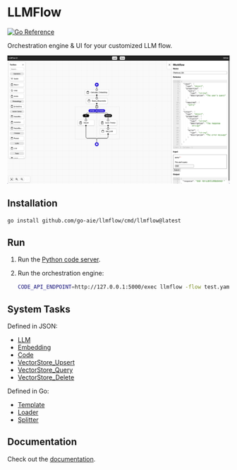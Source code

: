 # LLMFlow

[![Go Reference](https://pkg.go.dev/badge/go-aie/llmflow/vulndb.svg)][1]

Orchestration engine & UI for your customized LLM flow.

![LLMFlow](llmflow-ui-screenshot.png)

## Installation

```bash
go install github.com/go-aie/llmflow/cmd/llmflow@latest
```

## Run

1. Run the [Python code server](cmd/llmflow/pycode).

2. Run the orchestration engine:

    ```bash
    CODE_API_ENDPOINT=http://127.0.0.1:5000/exec llmflow -flow test.yaml
    ```
   

## System Tasks

Defined in JSON:

- [LLM](llm.json)
- [Embedding](embedding.json)
- [Code](code.json)
- [VectorStore_Upsert](vectorstore_upsert.json)
- [VectorStore_Query](vectorstore_query.json)
- [VectorStore_Delete](vectorstore_delete.json)

Defined in Go:

- [Template](template.go)
- [Loader](loader.go)
- [Splitter](splitter.go)


## Documentation

Check out the [documentation][1].


[1]: https://pkg.go.dev/github.com/go-aie/llmflow
